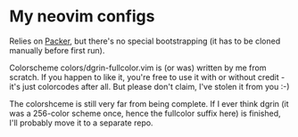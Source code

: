 # My neovim configs

Relies on [Packer](https://github.com/wbthomason/packer.nvim), but there's no special bootstrapping
(it has to be cloned manually before first run).

Colorscheme colors/dgrin-fullcolor.vim is (or was) written by me from scratch. If you happen to
like it, you're free to use it with or without credit - it's just colorcodes after all. But please
don't claim, I've stolen it from you :-)

The colorshceme is still very far from being complete. If I ever think dgrin (it was a 256-color
scheme once, hence the fullcolor suffix here) is finished, I'll probably move it to a separate repo.
